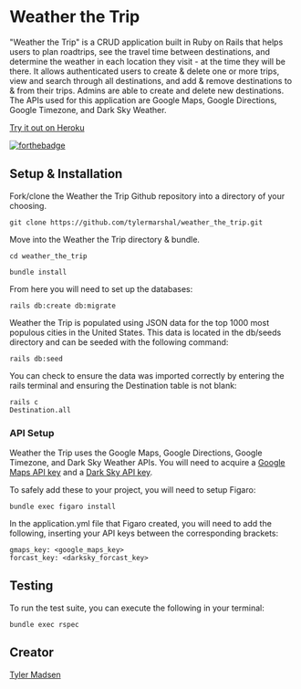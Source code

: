 # Weather the Trip

"Weather the Trip" is a CRUD application built in Ruby on Rails that helps users to plan roadtrips, see the travel time between destinations, and determine the weather in each location they visit - at the time they will be there. It allows authenticated users to create & delete one or more trips, view and search through all destinations, and add & remove destinations to & from their trips. Admins are able to create and delete new destinations. The APIs used for this application are Google Maps, Google Directions, Google Timezone, and Dark Sky Weather.

[Try it out on Heroku](https://weather-the-trip.herokuapp.com/)

[![forthebadge](http://forthebadge.com/images/badges/made-with-ruby.svg)](#)

## Setup & Installation

Fork/clone the Weather the Trip Github repository into a directory of your choosing.

```
git clone https://github.com/tylermarshal/weather_the_trip.git
```

Move into the Weather the Trip directory & bundle.

```
cd weather_the_trip
```
```
bundle install
```

From here you will need to set up the databases:

```
rails db:create db:migrate
```

Weather the Trip is populated using JSON data for the top 1000 most populous cities in the United States. This data is located in the db/seeds directory and can be seeded with the following command:

```
rails db:seed
```

You can check to ensure the data was imported correctly by entering the rails terminal and ensuring the Destination table is not blank:

```
rails c
Destination.all
```

### API Setup

Weather the Trip uses the Google Maps, Google Directions, Google Timezone, and Dark Sky Weather APIs. You will need to acquire a [Google Maps API key](https://developers.google.com/maps/documentation/embed/get-api-key)  and a [Dark Sky API key](https://darksky.net/dev).

To safely add these to your project, you will need to setup Figaro:

```
bundle exec figaro install
```

In the application.yml file that Figaro created, you will need to add the following, inserting your API keys between the corresponding brackets:

```
gmaps_key: <google_maps_key>
forcast_key: <darksky_forcast_key>
```

## Testing

To run the test suite, you can execute the following in your terminal:

```
bundle exec rspec
```

## Creator
[Tyler Madsen](https://github.com/tylermarshal)

